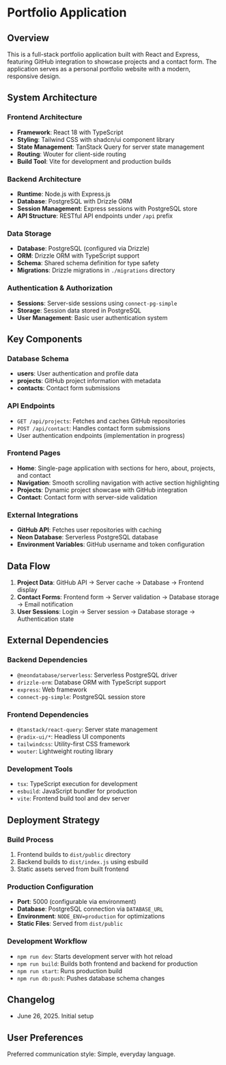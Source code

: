 # Portfolio Application

## Overview

This is a full-stack portfolio application built with React and Express, featuring GitHub integration to showcase projects and a contact form. The application serves as a personal portfolio website with a modern, responsive design.

## System Architecture

### Frontend Architecture
- **Framework**: React 18 with TypeScript
- **Styling**: Tailwind CSS with shadcn/ui component library
- **State Management**: TanStack Query for server state management
- **Routing**: Wouter for client-side routing
- **Build Tool**: Vite for development and production builds

### Backend Architecture
- **Runtime**: Node.js with Express.js
- **Database**: PostgreSQL with Drizzle ORM
- **Session Management**: Express sessions with PostgreSQL store
- **API Structure**: RESTful API endpoints under `/api` prefix

### Data Storage
- **Database**: PostgreSQL (configured via Drizzle)
- **ORM**: Drizzle ORM with TypeScript support
- **Schema**: Shared schema definition for type safety
- **Migrations**: Drizzle migrations in `./migrations` directory

### Authentication & Authorization
- **Sessions**: Server-side sessions using `connect-pg-simple`
- **Storage**: Session data stored in PostgreSQL
- **User Management**: Basic user authentication system

## Key Components

### Database Schema
- **users**: User authentication and profile data
- **projects**: GitHub project information with metadata
- **contacts**: Contact form submissions

### API Endpoints
- `GET /api/projects`: Fetches and caches GitHub repositories
- `POST /api/contact`: Handles contact form submissions
- User authentication endpoints (implementation in progress)

### Frontend Pages
- **Home**: Single-page application with sections for hero, about, projects, and contact
- **Navigation**: Smooth scrolling navigation with active section highlighting
- **Projects**: Dynamic project showcase with GitHub integration
- **Contact**: Contact form with server-side validation

### External Integrations
- **GitHub API**: Fetches user repositories with caching
- **Neon Database**: Serverless PostgreSQL database
- **Environment Variables**: GitHub username and token configuration

## Data Flow

1. **Project Data**: GitHub API → Server cache → Database → Frontend display
2. **Contact Forms**: Frontend form → Server validation → Database storage → Email notification
3. **User Sessions**: Login → Server session → Database storage → Authentication state

## External Dependencies

### Backend Dependencies
- `@neondatabase/serverless`: Serverless PostgreSQL driver
- `drizzle-orm`: Database ORM with TypeScript support
- `express`: Web framework
- `connect-pg-simple`: PostgreSQL session store

### Frontend Dependencies
- `@tanstack/react-query`: Server state management
- `@radix-ui/*`: Headless UI components
- `tailwindcss`: Utility-first CSS framework
- `wouter`: Lightweight routing library

### Development Tools
- `tsx`: TypeScript execution for development
- `esbuild`: JavaScript bundler for production
- `vite`: Frontend build tool and dev server

## Deployment Strategy

### Build Process
1. Frontend builds to `dist/public` directory
2. Backend builds to `dist/index.js` using esbuild
3. Static assets served from built frontend

### Production Configuration
- **Port**: 5000 (configurable via environment)
- **Database**: PostgreSQL connection via `DATABASE_URL`
- **Environment**: `NODE_ENV=production` for optimizations
- **Static Files**: Served from `dist/public`

### Development Workflow
- `npm run dev`: Starts development server with hot reload
- `npm run build`: Builds both frontend and backend for production
- `npm run start`: Runs production build
- `npm run db:push`: Pushes database schema changes

## Changelog

- June 26, 2025. Initial setup

## User Preferences

Preferred communication style: Simple, everyday language.